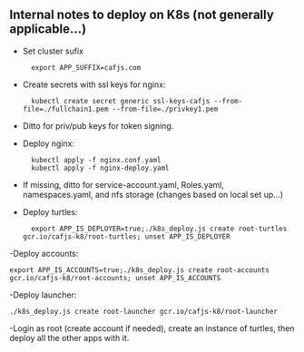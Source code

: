 Internal notes to deploy  on K8s (not generally applicable...)
--------------------------------------------------------------

- Set cluster sufix

        export APP_SUFFIX=cafjs.com

- Create secrets with ssl keys for nginx:

        kubectl create secret generic ssl-keys-cafjs --from-file=./fullchain1.pem --from-file=./privkey1.pem

- Ditto for priv/pub keys for token signing.

- Deploy nginx:

        kubectl apply -f nginx.conf.yaml
        kubectl apply -f nginx-deploy.yaml

- If missing, ditto for service-account.yaml, Roles.yaml, namespaces.yaml, and nfs storage (changes based on local set up...)

- Deploy turtles:

        export APP_IS_DEPLOYER=true;./k8s_deploy.js create root-turtles gcr.io/cafjs-k8/root-turtles; unset APP_IS_DEPLOYER

-Deploy accounts:

    export APP_IS_ACCOUNTS=true;./k8s_deploy.js create root-accounts gcr.io/cafjs-k8/root-accounts; unset APP_IS_ACCOUNTS

-Deploy launcher:

    ./k8s_deploy.js create root-launcher gcr.io/cafjs-k8/root-launcher

-Login as root (create account if needed), create an instance of turtles, then deploy all the other apps with it.
